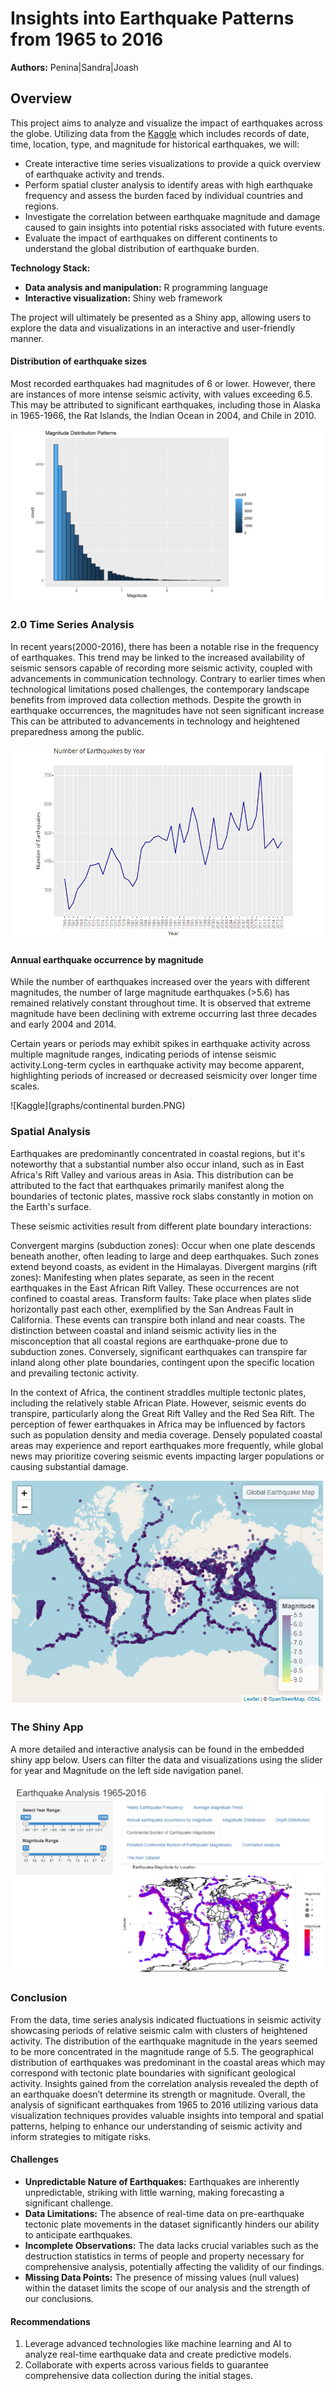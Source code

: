 # **Insights into Earthquake Patterns from 1965 to 2016**

**Authors:** Penina|Sandra|Joash

## **Overview**

This project aims to analyze and visualize the impact of earthquakes across the globe. Utilizing data from the  [Kaggle](https://www.kaggle.com/datasets/usgs/earthquake-database?resource=download) which includes records of date, time, location, type, and magnitude for historical earthquakes, we will:

* Create interactive time series visualizations to provide a quick overview of earthquake activity and trends.
* Perform spatial cluster analysis to identify areas with high earthquake frequency and assess the burden faced by individual countries and regions.
* Investigate the correlation between earthquake magnitude and damage caused to gain insights into potential risks associated with future events.
* Evaluate the impact of earthquakes on different continents to understand the global distribution of earthquake burden.

**Technology Stack:**

* **Data analysis and manipulation:** R programming language
* **Interactive visualization:** Shiny web framework

The project will ultimately be presented as a Shiny app, allowing users to explore the data and visualizations in an interactive and user-friendly manner.

####  **Distribution of earthquake sizes**
Most recorded earthquakes had magnitudes of 6 or lower. However, there are instances of more intense seismic activity, with values exceeding 6.5. This may be attributed to significant earthquakes, including those in Alaska in 1965-1966, the Rat Islands, the Indian Ocean in 2004, and Chile in 2010.

![Kaggle](graphs/magnitude.PNG)

### **2.0 Time Series Analysis**

In recent years(2000-2016), there has been a notable rise in the frequency of earthquakes. This trend may be linked to the increased availability of seismic sensors capable of recording more seismic activity, coupled with advancements in communication technology. Contrary to earlier times when technological limitations posed challenges, the contemporary landscape benefits from improved data collection methods. Despite the growth in earthquake occurrences, the magnitudes have not seen significant increase
This can be attributed to advancements in technology and heightened preparedness among the public.

![Kaggle](graphs/trend.PNG)


#### **Annual earthquake occurrence by magnitude**

While the number of earthquakes increased over the years with different magnitudes, the number of large magnitude earthquakes (>5.6) has remained relatively constant throughout time. It is observed that extreme magnitude have been declining with extreme occurring last three decades and early 2004 and 2014.

Certain years or periods may exhibit spikes in earthquake activity across multiple magnitude ranges, indicating periods of intense seismic activity.Long-term cycles in earthquake activity may become apparent, highlighting periods of increased or decreased seismicity over longer time scales.

![Kaggle](graphs/continental burden.PNG)

### **Spatial Analysis** 
Earthquakes are predominantly concentrated in coastal regions, but it's noteworthy that a substantial number also occur inland, such as in East Africa's Rift Valley and various areas in Asia. This distribution can be attributed to the fact that earthquakes primarily manifest along the boundaries of tectonic plates, massive rock slabs constantly in motion on the Earth's surface.

These seismic activities result from different plate boundary interactions:

Convergent margins (subduction zones): Occur when one plate descends beneath another, often leading to large and deep earthquakes. Such zones extend beyond coasts, as evident in the Himalayas.
Divergent margins (rift zones): Manifesting when plates separate, as seen in the recent earthquakes in the East African Rift Valley. These occurrences are not confined to coastal areas.
Transform faults: Take place when plates slide horizontally past each other, exemplified by the San Andreas Fault in California. These events can transpire both inland and near coasts.
The distinction between coastal and inland seismic activity lies in the misconception that all coastal regions are earthquake-prone due to subduction zones. Conversely, significant earthquakes can transpire far inland along other plate boundaries, contingent upon the specific location and prevailing tectonic activity.

In the context of Africa, the continent straddles multiple tectonic plates, including the relatively stable African Plate. However, seismic events do transpire, particularly along the Great Rift Valley and the Red Sea Rift. The perception of fewer earthquakes in Africa may be influenced by factors such as population density and media coverage. Densely populated coastal areas may experience and report earthquakes more frequently, while global news may prioritize covering seismic events impacting larger populations or causing substantial damage.

![Kaggle](graphs/map.PNG)

### **The Shiny App**

A more detailed and interactive analysis can be found in the embedded shiny app below. Users can filter the data and visualizations using the slider for year and Magnitude on the left side navigation panel.

![Kaggle](graphs/shinyapp.PNG)


### **Conclusion**

From the data, time series analysis indicated fluctuations in seismic activity showcasing periods of relative seismic calm with clusters of heightened activity. The distribution of the earthquake magnitude in the years seemed to be more concentrated in the magnitude range of 5.5. 
The geographical distribution of earthquakes was predominant in the coastal areas which may correspond with tectonic plate boundaries with significant geological activity. Insights gained from the correlation analysis revealed the depth of an earthquake doesn’t determine its strength or magnitude.
Overall, the analysis of significant earthquakes from 1965 to 2016 utilizing various data visualization techniques provides valuable insights into temporal and spatial patterns, helping to enhance our understanding of seismic activity and inform strategies to mitigate risks. 

#### **Challenges**

* **Unpredictable Nature of Earthquakes:** Earthquakes are inherently unpredictable, striking with little warning, making forecasting a significant challenge.
* **Data Limitations:** The absence of real-time data on pre-earthquake tectonic plate movements in the dataset significantly hinders our ability to anticipate earthquakes.
* **Incomplete Observations:** The data lacks crucial variables such as the destruction statistics in terms of people and property necessary for comprehensive analysis, potentially affecting the validity of our findings.
* **Missing Data Points:** The presence of missing values (null values) within the dataset limits the scope of our analysis and the strength of our conclusions.

#### **Recommendations**

1. Leverage advanced technologies like machine learning and AI to analyze real-time earthquake data and create predictive models.
2. Collaborate with experts across various fields to guarantee comprehensive data collection during the initial stages.









